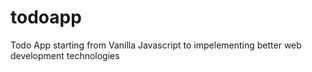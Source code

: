 # todoapp

Todo App starting from Vanilla Javascript to impelementing better web development technologies
